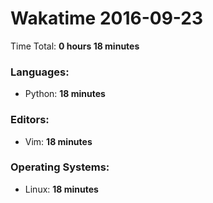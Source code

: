 # Wakatime 2016-09-23

Time Total: **0 hours 18 minutes**

### Languages:
- Python: **18 minutes** 

### Editors:
- Vim: **18 minutes** 

### Operating Systems:
- Linux: **18 minutes** 

